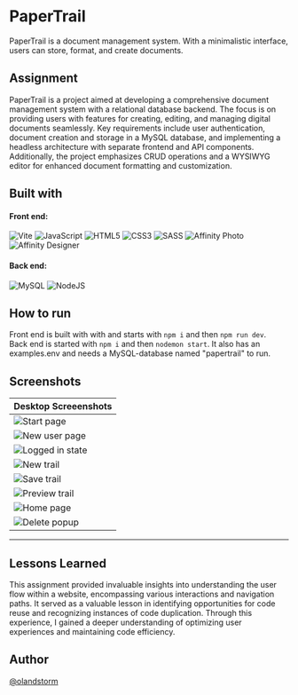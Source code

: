# PaperTrail

PaperTrail is a document management system. With a minimalistic interface, users can store, format, and create documents.

## Assignment

PaperTrail is a project aimed at developing a comprehensive document management system with a relational database backend. The focus is on providing users with features for creating, editing, and managing digital documents seamlessly. Key requirements include user authentication, document creation and storage in a MySQL database, and implementing a headless architecture with separate frontend and API components. Additionally, the project emphasizes CRUD operations and a WYSIWYG editor for enhanced document formatting and customization.

## Built with

#### Front end:

![Vite](https://img.shields.io/badge/vite-%23646CFF.svg?style=for-the-badge&logo=vite&logoColor=white) ![JavaScript](https://img.shields.io/badge/javascript-%23323330.svg?style=for-the-badge&logo=javascript&logoColor=%23F7DF1E) ![HTML5](https://img.shields.io/badge/html5-%23E34F26.svg?style=for-the-badge&logo=html5&logoColor=white) ![CSS3](https://img.shields.io/badge/css3-%231572B6.svg?style=for-the-badge&logo=css3&logoColor=white) ![SASS](https://img.shields.io/badge/SASS-hotpink.svg?style=for-the-badge&logo=SASS&logoColor=white) ![Affinity Photo](https://img.shields.io/badge/affinityphoto-%237E4DD2.svg?style=for-the-badge&logo=affinity-photo&logoColor=white) ![Affinity Designer](https://img.shields.io/badge/affinity%20desginer-%231B72BE.svg?style=for-the-badge&logo=affinity-designer&logoColor=white)

#### Back end:

![MySQL](https://img.shields.io/badge/mysql-4479A1.svg?style=for-the-badge&logo=mysql&logoColor=white) ![NodeJS](https://img.shields.io/badge/node.js-6DA55F?style=for-the-badge&logo=node.js&logoColor=white)

## How to run

Front end is built with with and starts with `npm i` and then `npm run dev`.  
Back end is started with `npm i` and then `nodemon start`. It also has an examples.env and needs a MySQL-database named "papertrail" to run.

## Screenshots

| Desktop Screeenshots                           |
| ---------------------------------------------- |
| ![Start page](readme/start_page.png)           |
| ![New user page](readme/new_user.png)          |
| ![Logged in state](readme/logged_in_state.png) |
| ![New trail](readme/new_trail.png)             |
| ![Save trail](readme/save_popup.png)           |
| ![Preview trail](readme/preview.png)           |
| ![Home page](readme/home_page.png)             |
| ![Delete popup](readme/delete_popup.png)       |

---

## Lessons Learned

This assignment provided invaluable insights into understanding the user flow within a website, encompassing various interactions and navigation paths. It served as a valuable lesson in identifying opportunities for code reuse and recognizing instances of code duplication. Through this experience, I gained a deeper understanding of optimizing user experiences and maintaining code efficiency.

## Author

[@olandstorm](https://github.com/olandstorm)
